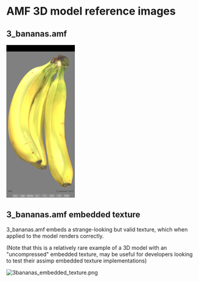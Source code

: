 # AMF 3D model reference images

## 3_bananas.amf
<img alt="3_bananas.amf" src="screenshots/3bananas_amf_uvs_flipped_01.png" width=180 />

## 3_bananas.amf embedded texture
3_bananas.amf embeds a strange-looking but valid texture, which when applied to the model renders correctly.

(Note that this is a relatively rare example of a 3D model with an "uncompressed" embedded texture,
may be useful for developers looking to test their assimp embedded texture implementations)

<img alt="3bananas_embedded_texture.png" src="screenshots%2F3bananas_embedded_texture.png" width=320 />
